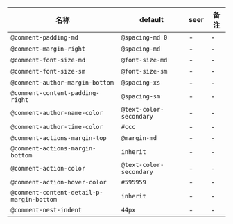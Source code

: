 | 名称 | default | seer | 备注 |
| --- | --- | --- | --- |
| `@comment-padding-md` | `@spacing-md 0` | - | - |
| `@comment-margin-right` | `@spacing-md` | - | - |
| `@comment-font-size-md` | `@font-size-md` | - | - |
| `@comment-font-size-sm` | `@font-size-sm` | - | - |
| `@comment-author-margin-bottom` | `@spacing-xs` | - | - |
| `@comment-content-padding-right` | `@spacing-sm` | - | - |
| `@comment-author-name-color` | `@text-color-secondary` | - | - |
| `@comment-author-time-color` | `#ccc` | - | - |
| `@comment-actions-margin-top` | `@margin-md` | - | - |
| `@comment-actions-margin-bottom` | `inherit` | - | - |
| `@comment-action-color` | `@text-color-secondary` | - | - |
| `@comment-action-hover-color` | `#595959` | - | - |
| `@comment-content-detail-p-margin-bottom` | `inherit` | - | - |
| `@comment-nest-indent` | `44px` | - | - |
